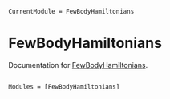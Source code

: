 ```@meta
CurrentModule = FewBodyHamiltonians
```

# FewBodyHamiltonians

Documentation for [FewBodyHamiltonians](https://github.com/JuliaFewBody/FewBodyHamiltonians.jl).

```@index
```

```@autodocs
Modules = [FewBodyHamiltonians]
```

